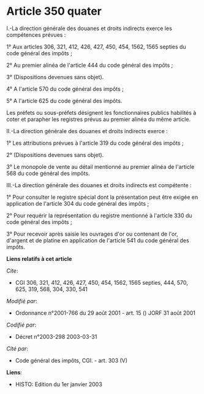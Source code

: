 # Article 350 quater

I.-La direction générale des douanes et droits indirects exerce les compétences prévues :

1° Aux articles 306, 321, 412, 426, 427, 450, 454, 1562, 1565 septies du code général des impôts ;

2° Au premier alinéa de l'article 444 du code général des impôts ;

3° (Dispositions devenues sans objet).

4° A l'article 570 du code général des impôts ;

5° A l'article 625 du code général des impôts.

Les préfets ou sous-préfets désignent les fonctionnaires publics habilités à coter et parapher les registres prévus au
premier alinéa du même article.

II.-La direction générale des douanes et droits indirects exerce :

1° Les attributions prévues à l'article 319 du code général des impôts ;

2° (Dispositions devenues sans objet).

3° Le monopole de vente au détail mentionné au premier alinéa de l'article 568 du code général des impôts.

III.-La direction générale des douanes et droits indirects est compétente :

1° Pour consulter le registre spécial dont la présentation peut être exigée en application de l'article 304 du code général
des impôts ;

2° Pour requérir la représentation du registre mentionné à l'article 330 du code général des impôts ;

3° Pour recevoir après saisie les ouvrages d'or ou contenant de l'or, d'argent et de platine en application de l'article 541
du code général des impôts.

**Liens relatifs à cet article**

_Cite_:

  - CGI 306, 321, 412, 426, 427, 450, 454, 1562, 1565 septies, 444, 570, 625, 319, 568, 304, 330, 541

_Modifié par_:

  - Ordonnance n°2001-766 du 29 août 2001 - art. 15 () JORF 31 août 2001

_Codifié par_:

  - Décret n°2003-298 2003-03-31

_Cité par_:

  - Code général des impôts, CGI. - art. 303 (V)

**Liens**:

  - HISTO: Edition du 1er janvier 2003
